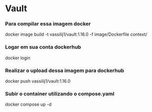 # Vault

### Para compilar essa imagem docker
docker image build -t vassilij1/vault:1.16.0 -f image/Dockerfile context/

### Logar em sua conta dockerhub
docker login

### Realizar o upload dessa imagem para dockerhub
docker push vassilij1/vault:1.16.0

### Subir o container utilizando o compose.yaml
docker compose up -d